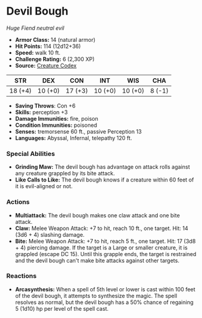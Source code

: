 # Devil Bough

*Huge* *Fiend* *neutral evil*

- **Armor Class:** 14 (natural armor)
- **Hit Points:** 114 (12d12+36)
- **Speed:** walk 10 ft.
- **Challenge Rating:** 6 (2,300 XP)
- **Source:** [Creature Codex](https://koboldpress.com/kpstore/product/creature-codex-for-5th-edition-dnd/)

| STR | DEX | CON | INT | WIS | CHA |
| --- | --- | --- | --- | --- | --- |
| 18 (+4) | 10 (+0) | 17 (+3) | 10 (+0) | 10 (+0) | 8 (-1) |

- **Saving Throws**: Con +6
- **Skills:** perception +3
- **Damage Immunities:** fire, poison
- **Condition Immunities:** poisoned
- **Senses:** tremorsense 60 ft., passive Perception 13
- **Languages:** Abyssal, Infernal, telepathy 120 ft.
### Special Abilities
- **Grinding Maw:** The devil bough has advantage on attack rolls against any creature grappled by its bite attack.
- **Like Calls to Like:** The devil bough knows if a creature within 60 feet of it is evil-aligned or not.
### Actions
- **Multiattack:** The devil bough makes one claw attack and one bite attack.
- **Claw:** Melee Weapon Attack: +7 to hit, reach 10 ft., one target. Hit: 14 (3d6 + 4) slashing damage.
- **Bite:** Melee Weapon Attack: +7 to hit, reach 5 ft., one target. Hit: 17 (3d8 + 4) piercing damage. If the target is a Large or smaller creature, it is grappled (escape DC 15). Until this grapple ends, the target is restrained and the devil bough can't make bite attacks against other targets.
### Reactions
- **Arcasynthesis:** When a spell of 5th level or lower is cast within 100 feet of the devil bough, it attempts to synthesize the magic. The spell resolves as normal, but the devil bough has a 50% chance of regaining 5 (1d10) hp per level of the spell cast.
